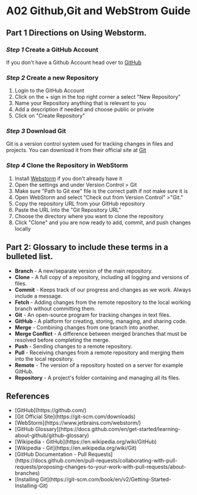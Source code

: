 <h1>A02 Github,Git and WebStrom Guide</h1>

<h2>Part 1 Directions on Using Webstorm.</h2>

### _Step 1_ Create a GitHub Account
If you don't have a Github Account head over to [GitHub](https://github.com/)
### _Step 2_ Create a new Repository
1. Login to the GitHub Account
2. Click on the + sign in the top right corner a select "New Repository"
3. Name your Repository anything that is relevant to you
4. Add a description if needed and choose public or private
5. Click on "Create Repository"

### _Step 3_ Download Git
Git is a version control system used for tracking changes in files and projects.
You can download it from their official site at [Git](https://git-scm.com/downloads)



### _Step 4_ Clone the Repository in WebStorm
1. Install [Webstorm](https://www.jetbrains.com/webstorm/download/#section=windows) if you don't already have it
2. Open the settings and under Version Control > Git
3. Make sure "Path to Git exe" file is the correct path if not make sure it is
4. Open WebStorm and select "Check out from Version Control" >"Git."
5. Copy the repository URL from your GitHub repository
6. Paste the URL into the "Git Repository URL"
7. Choose the directory where you want to clone the repository
8. Click "Clone" and you are now ready to add, commit, and push changes locally

<h2>Part 2: Glossary to include these terms in a bulleted list.</h2>
    <ul>
        <li><b>Branch</b> - A new/separate version of the main repository.</li>
        <li><b>Clone</b> - A full copy of a repository, including all logging and versions of files.</li>
        <li><b>Commit</b> - Keeps track of our progress and changes as we work. Always include a message.</li>
        <li><b>Fetch</b> - Adding changes from the remote repository to the local working branch without committing them.</li>
        <li><b>Git</b> - An open-source program for tracking changes in text files.</li>
        <li><b>GitHub</b> - A platform for creating, storing, managing, and sharing code.</li>
        <li><b>Merge</b> - Combining changes from one branch into another.</li>
        <li><b>Merge Conflict</b> - A difference between merged branches that must be resolved before completing the merge.</li>
        <li><b>Push</b> - Sending changes to a remote repository.</li>
        <li><b>Pull</b> - Receiving changes from a remote repository and merging them into the local repository.</li>
        <li><b>Remote</b> - The version of a repository hosted on a server for example GitHub.</li>
        <li><b>Repository</b> - A project's folder containing and managing all its files.</li>
    </ul>
<h2>References</h2>
    <ul>
        <li>[GitHub](https://github.com/)</li>
        <li>[Git Official Site](https://git-scm.com/downloads)</li>
        <li>[WebStorm](https://www.jetbrains.com/webstorm/)</li>
        <li>[GitHub Glossary](https://docs.github.com/en/get-started/learning-about-github/github-glossary)</li>
        <li>[Wikipedia - GitHub](https://en.wikipedia.org/wiki/GitHub)</li>
        <li>[Wikipedia - Git](https://en.wikipedia.org/wiki/Git)</li>
        <li>[GitHub Documentation - Pull Requests](https://docs.github.com/en/pull-requests/collaborating-with-pull-requests/proposing-changes-to-your-work-with-pull-requests/about-branches)</li>
        <li>[Installing Git](https://git-scm.com/book/en/v2/Getting-Started-Installing-Git)</li>